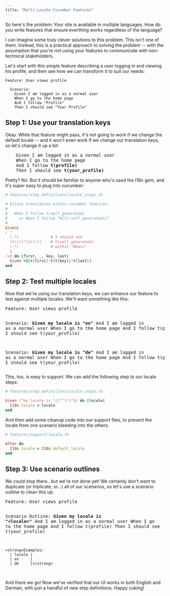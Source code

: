 ```yaml
---
title: "Multi-Locale Cucumber Features"
---
```


So here's the problem: Your site is available in multiple languages. How do you
write features that ensure everthing works regardless of the language?

I can imagine some truly clever solutions to this problem. This isn't one of
them. Instead, this is a practical approach to solving the problem -- with the
assumption that you're not using your features to communicate with
non-technical stakeholders.

Let's start with this simple feature describing a user logging in and viewing
his profile, and then see how we can transform it to suit our needs:

```
Feature: User views profile

  Scenario:
    Given I am logged in as a normal user
    When I go to the home page
    And I follow "Profile"
    Then I should see "Your Profile"
```

## Step 1: Use your translation keys

Okay. While that feature might pass, it's not going to work if we change the
default locale -- and it won't even work if we change our translation keys, so
let's change it up a bit:

<div class="highlight">
<pre>
    Given I am logged in as a normal user
    When I go to the home page
    And I follow <strong>t(profile)</strong>
    Then I should see <strong>t(your_profile)</strong>
</pre>
</div>

Pretty? No. But it should be familiar to anyone who's used the I18n gem, and
it's super easy to plug into cucumber:

```ruby
# features/step_definitions/locale_steps.rb

# Allows translation within cucumber features.
#
#   When I follow t(self_generated)
#     => When I follow "#{t(:self_generated)}"
#
Given(
/ ^
  (.*)              # I should see
  (t\(([^)]+)\))    # t(self_generated)
  (.*)              # within "#main"
  $
/x) do |first, _, key, last|
  Given %Q[#{first}"#{t(key)}"#{last}]
end
```

## Step 2: Test multiple locales

Now that we're using our translation keys, we can enhance our feature to
test against multiple locales. We'll want something like this:

<div class="highlight">
<pre>
Feature: User views profile

  Scenario:
    <strong>Given my locale is "en"</strong>
    And I am logged in as a normal user
    When I go to the home page
    And I follow t(profile)
    Then I should see t(your_profile)

  Scenario:
    <strong>Given my locale is "de"</strong>
    And I am logged in as a normal user
    When I go to the home page
    And I follow t(profile)
    Then I should see t(your_profile)
</pre>
</div>

This, too, is easy to support. We can add the following step to our locale
steps:

```ruby
# features/step_definitions/locale_steps.rb

Given /^my locale is "([^"]*)"$/ do |locale|
  I18n.locale = locale
end
```

And then add some cleanup code into our support files, to prevent the locale
from one scenario bleeding into the others.

```ruby
# features/support/locale.rb

After do
  I18n.locale = I18n.default_locale
end
```

## Step 3: Use scenario outlines

We could stop there.. but we're not done yet! We certainly don't want to
duplicate (or triplicate, or...) all of our scenarios, so let's use a scenario
outline to clean this up:

<div class="highlight">
<pre>
Feature: User views profile

  Scenario Outline:
    <strong>Given my locale is "&lt;locale&gt;"</strong>
    And I am logged in as a normal user
    When I go to the home page
    And I follow t(profile)
    Then I should see t(your_profile)

    <strong>Examples:
      | locale |
      | en     |
      | de     |</strong>
</pre>
</div>

And there we go! Now we've verified that our UI works in both English and
German, with just a handful of new step definitions. Happy cuking!
